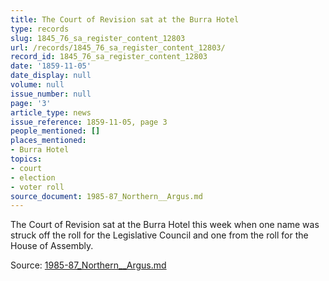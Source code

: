 ```yaml
---
title: The Court of Revision sat at the Burra Hotel
type: records
slug: 1845_76_sa_register_content_12803
url: /records/1845_76_sa_register_content_12803/
record_id: 1845_76_sa_register_content_12803
date: '1859-11-05'
date_display: null
volume: null
issue_number: null
page: '3'
article_type: news
issue_reference: 1859-11-05, page 3
people_mentioned: []
places_mentioned:
- Burra Hotel
topics:
- court
- election
- voter roll
source_document: 1985-87_Northern__Argus.md
---
```


The Court of Revision sat at the Burra Hotel this week when one name was struck off the roll for the Legislative Council and one from the roll for the House of Assembly.

Source: [1985-87_Northern__Argus.md](/downloads/markdown/1985-87_Northern__Argus.md)
